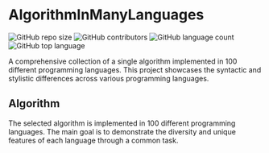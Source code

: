 
# AlgorithmInManyLanguages

![GitHub repo size](https://img.shields.io/github/repo-size/bezhan2009/AlgorithmInManyLanguages)
![GitHub contributors](https://img.shields.io/github/contributors/bezhan2009/AlgorithmInManyLanguages)
![GitHub language count](https://img.shields.io/github/languages/count/bezhan2009/AlgorithmInManyLanguages)
![GitHub top language](https://img.shields.io/github/languages/top/bezhan2009/AlgorithmInManyLanguages)


A comprehensive collection of a single algorithm implemented in 100 different programming languages. This project showcases the syntactic and stylistic differences across various programming languages.

## Algorithm

The selected algorithm is implemented in 100 different programming languages. The main goal is to demonstrate the diversity and unique features of each language through a common task.
